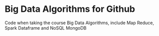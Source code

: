 # Big Data Algorithms for Github
 Code when taking the course Big Data Algorithms, include Map Reduce, Spark Dataframe and NoSQL MongoDB
